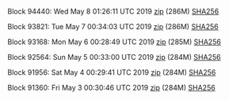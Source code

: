 Block 94440: Wed May  8 01:26:11 UTC 2019 [zip](https://dash-bootstrap.ams3.digitaloceanspaces.com/testnet/2019-05-08/bootstrap.dat.zip) (286M) [SHA256](https://dash-bootstrap.ams3.digitaloceanspaces.com/testnet/2019-05-08/sha256.txt)

Block 93821: Tue May  7 00:34:03 UTC 2019 [zip](https://dash-bootstrap.ams3.digitaloceanspaces.com/testnet/2019-05-07/bootstrap.dat.zip) (286M) [SHA256](https://dash-bootstrap.ams3.digitaloceanspaces.com/testnet/2019-05-07/sha256.txt)

Block 93168: Mon May  6 00:28:49 UTC 2019 [zip](https://dash-bootstrap.ams3.digitaloceanspaces.com/testnet/2019-05-06/bootstrap.dat.zip) (285M) [SHA256](https://dash-bootstrap.ams3.digitaloceanspaces.com/testnet/2019-05-06/sha256.txt)

Block 92564: Sun May  5 00:33:00 UTC 2019 [zip](https://dash-bootstrap.ams3.digitaloceanspaces.com/testnet/2019-05-05/bootstrap.dat.zip) (284M) [SHA256](https://dash-bootstrap.ams3.digitaloceanspaces.com/testnet/2019-05-05/sha256.txt)

Block 91956: Sat May  4 00:29:41 UTC 2019 [zip](https://dash-bootstrap.ams3.digitaloceanspaces.com/testnet/2019-05-04/bootstrap.dat.zip) (284M) [SHA256](https://dash-bootstrap.ams3.digitaloceanspaces.com/testnet/2019-05-04/sha256.txt)

Block 91360: Fri May  3 00:30:46 UTC 2019 [zip](https://dash-bootstrap.ams3.digitaloceanspaces.com/testnet/2019-05-03/bootstrap.dat.zip) (284M) [SHA256](https://dash-bootstrap.ams3.digitaloceanspaces.com/testnet/2019-05-03/sha256.txt)
